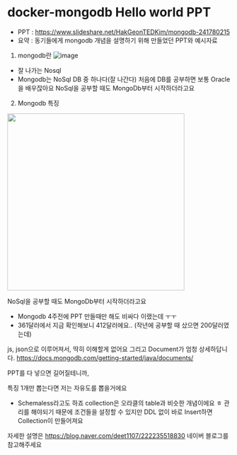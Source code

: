# docker-mongodb Hello world PPT

- PPT : https://www.slideshare.net/HakGeonTEDKim/mongodb-241780215
- 요약 : 동기들에게 mongodb 개념을 설명하기 위해 만들었던 PPT와 예시자료

1. mongodb란
![image](https://user-images.githubusercontent.com/38391144/120108764-93e3b000-c1a1-11eb-8ccd-d18da78ff71a.png)
- 잘 나가는 Nosql
- Mongodb는 NoSql DB 중 하나다(잘 나간다)
처음에 DB를 공부하면 보통 Oracle을 배우잖아요 NoSql을 공부할 때도 MongoDb부터 시작하더라고요

2. Mongodb 특징
<img src="https://user-images.githubusercontent.com/38391144/120108755-8a5a4800-c1a1-11eb-8e2a-c9300f51f75e.png" width="400">

NoSql을 공부할 때도 MongoDb부터 시작하더라고요
- Mongodb 4주전에 PPT 만들때만 해도 비싸다 이랬는데 ㅜㅜ
- 361달러에서 지금 확인해보니 412달러에요..
(작년에 공부할 때 샀으면 200달러였는데)

js, json으로 이루어져서, 딱히 이해할게 없어요
그리고 Document가 엄청 상세하답니다.
https://docs.mongodb.com/getting-started/java/documents/

PPT를 다 넣으면 길어질테니까,

특징 1개만 뽑는다면 저는 자유도를 뽑을거에요
- Schemaless라고도 하죠 
collection은 오라클의 table과 비슷한 개념이에요 ㅎ
관리를 해야되기 때문에 조건들을 설정할 수 있지만 
 DDL 없이 바로 Insert하면 Collection이 만들어져요
 
자세한 설명은 
 https://blog.naver.com/deet1107/222235518830
 네이버 블로그를 참고해주세요


